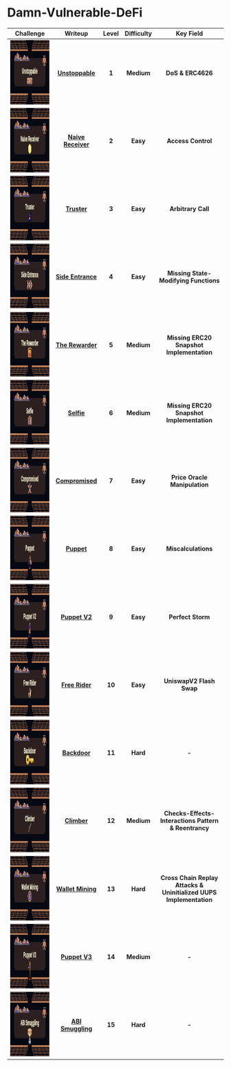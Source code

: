 # Damn-Vulnerable-DeFi
| Challenge | Writeup | Level | Difficulty | Key Field |
| :---: | :---: | :---: | :---: | :---: |
|<img height="150" src="https://github.com/wasny0ps/Damn-Vulnerable-DeFi/blob/main/src/1.png">|[**Unstoppable**](https://github.com/wasny0ps/Damn-Vulnerable-DeFi/tree/main/Challenges/Unstoppable)|**1**|**Medium**|**DoS & ERC4626**|
|<img height="150" src="https://github.com/wasny0ps/Damn-Vulnerable-DeFi/blob/main/src/2.png">|[**Naive Receiver**](https://github.com/wasny0ps/Damn-Vulnerable-DeFi/tree/main/Challenges/Naive%20Receiver)|**2**|**Easy**|**Access Control**|
|<img height="150" src="https://github.com/wasny0ps/Damn-Vulnerable-DeFi/blob/main/src/3.png">|[**Truster**](https://github.com/wasny0ps/Damn-Vulnerable-DeFi/tree/main/Challenges/Truster)|**3**|**Easy**|**Arbitrary Call**|
|<img height="150" src="https://github.com/wasny0ps/Damn-Vulnerable-DeFi/blob/main/src/4.png">|[**Side Entrance**](https://github.com/wasny0ps/Damn-Vulnerable-DeFi/tree/main/Challenges/Side%20Entrance)|**4**|**Easy**|**Missing State-Modifying Functions**|
|<img height="150" src="https://github.com/wasny0ps/Damn-Vulnerable-DeFi/blob/main/src/5.png">|[**The Rewarder**](https://github.com/wasny0ps/Damn-Vulnerable-DeFi/tree/main/Challenges/The%20Rewarder)|**5**|**Medium**|**Missing ERC20 Snapshot Implementation**|
|<img height="150" src="https://github.com/wasny0ps/Damn-Vulnerable-DeFi/blob/main/src/6.png">|[**Selfie**](https://github.com/wasny0ps/Damn-Vulnerable-DeFi/tree/main/Challenges/Selfie)|**6**|**Medium**|**Missing ERC20 Snapshot Implementation**|
|<img height="150" src="https://github.com/wasny0ps/Damn-Vulnerable-DeFi/blob/main/src/7.png">|[**Compromised**](https://github.com/wasny0ps/Damn-Vulnerable-DeFi/tree/main/Challenges/Compromised)|**7**|**Easy**|**Price Oracle Manipulation**|
|<img height="150" src="https://github.com/wasny0ps/Damn-Vulnerable-DeFi/blob/main/src/8.png">|[**Puppet**](https://github.com/wasny0ps/Damn-Vulnerable-DeFi/tree/main/Challenges/Puppet)|**8**|**Easy**|**Miscalculations**|
|<img height="150" src="https://github.com/wasny0ps/Damn-Vulnerable-DeFi/blob/main/src/9.png">|[**Puppet V2**](https://github.com/wasny0ps/Damn-Vulnerable-DeFi/tree/main/Challenges/Puppet%20V2)|**9**|**Easy**|**Perfect Storm**|
|<img height="150" src="https://github.com/wasny0ps/Damn-Vulnerable-DeFi/blob/main/src/10.png">|[**Free Rider**](https://github.com/wasny0ps/Damn-Vulnerable-DeFi/tree/main/Challenges/Free%20Rider)|**10**|**Easy**|**UniswapV2 Flash Swap**|
|<img height="150" src="https://github.com/wasny0ps/Damn-Vulnerable-DeFi/blob/main/src/11.png">|[**Backdoor**](https://github.com/wasny0ps/Damn-Vulnerable-DeFi/tree/main/Challenges/Backdoor)|**11**|**Hard**|**-**|
|<img height="150" src="https://github.com/wasny0ps/Damn-Vulnerable-DeFi/blob/main/src/12.png">|[**Climber**](https://github.com/wasny0ps/Damn-Vulnerable-DeFi/tree/main/Challenges/Climber)|**12**|**Medium**|**Checks-Effects-Interactions Pattern & Reentrancy**|
|<img height="150" src="https://github.com/wasny0ps/Damn-Vulnerable-DeFi/blob/main/src/13.png">|[**Wallet Mining**](https://github.com/wasny0ps/Damn-Vulnerable-DeFi/tree/main/Challenges/Wallet%20Mining)|**13**|**Hard**|**Cross Chain Replay Attacks & Uninitialized UUPS Implementation**|
|<img height="150" src="https://github.com/wasny0ps/Damn-Vulnerable-DeFi/blob/main/src/14.png">|[**Puppet V3**](https://github.com/wasny0ps/Damn-Vulnerable-DeFi/tree/main/Challenges/Puppet%20V3)|**14**|**Medium**|**-**|
|<img height="150" src="https://github.com/wasny0ps/Damn-Vulnerable-DeFi/blob/main/src/15.png">|[**ABI Smuggling**](https://github.com/wasny0ps/Damn-Vulnerable-DeFi/tree/main/Challenges/ABI%20Smuggling)|**15**|**Hard**|**-**|
